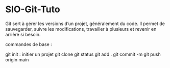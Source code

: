 # SIO-Git-Tuto

Git sert à gérer les versions d’un projet, généralement du code. Il permet de sauvegarder, suivre les modifications, travailler à plusieurs et revenir en arrière si besoin.

commandes de base : 

git init : initier un projet 
git clone 
git status
git add .
git commit -m 
git push origin main 
